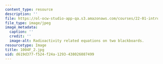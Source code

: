 ```yaml
---
content_type: resource
description: ''
file: https://ol-ocw-studio-app-qa.s3.amazonaws.com/courses/22-01-introduction-to-nuclear-engineering-and-ionizing-radiation-fall-2016/d619d377f524f24a1293438026087499_1004F_2.jpg
file_type: image/jpeg
image_metadata:
  caption: ''
  credit: ''
  image-alt: Radioactivity related equations on two blackboards.
resourcetype: Image
title: 1004F_2.jpg
uid: d619d377-f524-f24a-1293-438026087499
---
```


